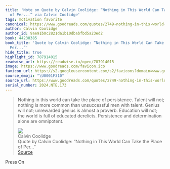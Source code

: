 ```yaml
---
title: 'Note on Quote by Calvin Coolidge: “Nothing in This World Can Take the Place
  of Per...” via Calvin Coolidge'
tags: motivation favorite
canonical: https://www.goodreads.com/quotes/2749-nothing-in-this-world-can-take-the-place-of-persistence
author: Calvin Coolidge
author_id: 9ae91b0c2821da1b10dbabfbd5a23ed2
book: 44230385
book_title: 'Quote by Calvin Coolidge: “Nothing in This World Can Take the Place of
  Per...”'
hide_title: true
highlight_id: 787914015
readwise_url: https://readwise.io/open/787914015
image: https://www.goodreads.com/favicon.ico
favicon_url: https://s2.googleusercontent.com/s2/favicons?domain=www.goodreads.com
source_emoji: "\U0001F310"
source_url: https://www.goodreads.com/quotes/2749-nothing-in-this-world-can-take-the-place-of-persistence#:~:text=Nothing%20in%20this,alone%20are%20omnipotent.
serial_number: 2024.NTE.173
---
```

> Nothing in this world can take the place of persistence. Talent will not; nothing is more common than unsuccessful men with talent. Genius will not; unrewarded genius is almost a proverb. Education will not; the world is full of educated derelicts. Persistence and determination alone are omnipotent.
> <div class="quoteback-footer"><div class="quoteback-avatar"><img class="mini-favicon" src="https://s2.googleusercontent.com/s2/favicons?domain=www.goodreads.com"></div><div class="quoteback-metadata"><div class="metadata-inner"><span style="display:none">FROM:</span><div aria-label="Calvin Coolidge" class="quoteback-author"> Calvin Coolidge</div><div aria-label="Quote by Calvin Coolidge: “Nothing in This World Can Take the Place of Per...”" class="quoteback-title"> Quote by Calvin Coolidge: “Nothing in This World Can Take the Place of Per...”</div></div></div><div class="quoteback-backlink"><a target="_blank" aria-label="go to the full text of this quotation" rel="noopener" href="https://www.goodreads.com/quotes/2749-nothing-in-this-world-can-take-the-place-of-persistence#:~:text=Nothing%20in%20this,alone%20are%20omnipotent." class="quoteback-arrow"> Source</a></div></div>

Press On